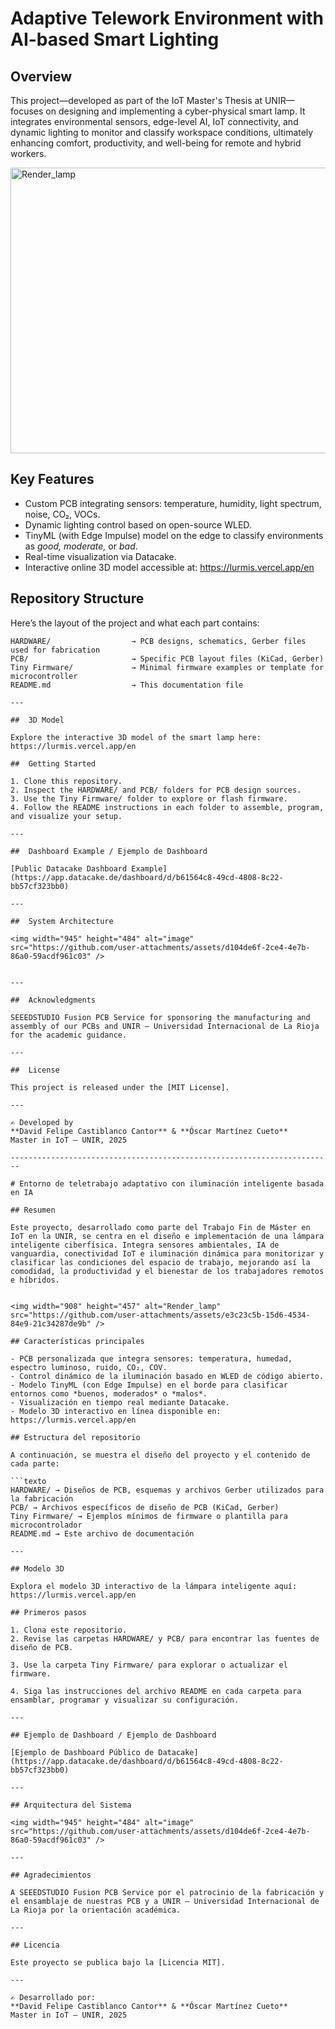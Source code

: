 # Adaptive Telework Environment with AI-based Smart Lighting

## Overview

This project—developed as part of the IoT Master's Thesis at UNIR—focuses on designing and implementing a cyber-physical smart lamp. It integrates environmental sensors, edge-level AI, IoT connectivity, and dynamic lighting to monitor and classify workspace conditions, ultimately enhancing comfort, productivity, and well-being for remote and hybrid workers.

<img width="908" height="457" alt="Render_lamp" src="https://github.com/user-attachments/assets/e3c23c5b-15d6-4534-84e9-21c34287de9b" />


## Key Features

- Custom PCB integrating sensors: temperature, humidity, light spectrum, noise, CO₂, VOCs.
- Dynamic lighting control based on open-source WLED.
- TinyML (with Edge Impulse) model on the edge to classify environments as *good, moderate,* or *bad*.
- Real-time visualization via Datacake.
- Interactive online 3D model accessible at: https://lurmis.vercel.app/en

## Repository Structure

Here’s the layout of the project and what each part contains:

```text
HARDWARE/                  → PCB designs, schematics, Gerber files used for fabrication
PCB/                       → Specific PCB layout files (KiCad, Gerber)
Tiny Firmware/             → Minimal firmware examples or template for microcontroller
README.md                  → This documentation file

---

##  3D Model

Explore the interactive 3D model of the smart lamp here:
https://lurmis.vercel.app/en

##  Getting Started

1. Clone this repository.
2. Inspect the HARDWARE/ and PCB/ folders for PCB design sources.
3. Use the Tiny Firmware/ folder to explore or flash firmware.
4. Follow the README instructions in each folder to assemble, program, and visualize your setup.

---

##  Dashboard Example / Ejemplo de Dashboard

[Public Datacake Dashboard Example](https://app.datacake.de/dashboard/d/b61564c8-49cd-4808-8c22-bb57cf323bb0)

---

##  System Architecture

<img width="945" height="484" alt="image" src="https://github.com/user-attachments/assets/d104de6f-2ce4-4e7b-86a0-59acdf961c03" />


---

##  Acknowledgments

SEEEDSTUDIO Fusion PCB Service for sponsoring the manufacturing and assembly of our PCBs and UNIR – Universidad Internacional de La Rioja for the academic guidance.

---

##  License

This project is released under the [MIT License].

---

✍️ Developed by
**David Felipe Castiblanco Cantor** & **Óscar Martínez Cueto**  
Master in IoT – UNIR, 2025

------------------------------------------------------------------------

# Entorno de teletrabajo adaptativo con iluminación inteligente basada en IA

## Resumen

Este proyecto, desarrollado como parte del Trabajo Fin de Máster en IoT en la UNIR, se centra en el diseño e implementación de una lámpara inteligente ciberfísica. Integra sensores ambientales, IA de vanguardia, conectividad IoT e iluminación dinámica para monitorizar y clasificar las condiciones del espacio de trabajo, mejorando así la comodidad, la productividad y el bienestar de los trabajadores remotos e híbridos.


<img width="908" height="457" alt="Render_lamp" src="https://github.com/user-attachments/assets/e3c23c5b-15d6-4534-84e9-21c34287de9b" />

## Características principales

- PCB personalizada que integra sensores: temperatura, humedad, espectro luminoso, ruido, CO₂, COV.
- Control dinámico de la iluminación basado en WLED de código abierto. - Modelo TinyML (con Edge Impulse) en el borde para clasificar entornos como *buenos, moderados* o *malos*.
- Visualización en tiempo real mediante Datacake.
- Modelo 3D interactivo en línea disponible en: https://lurmis.vercel.app/en

## Estructura del repositorio

A continuación, se muestra el diseño del proyecto y el contenido de cada parte:

```texto
HARDWARE/ → Diseños de PCB, esquemas y archivos Gerber utilizados para la fabricación
PCB/ → Archivos específicos de diseño de PCB (KiCad, Gerber)
Tiny Firmware/ → Ejemplos mínimos de firmware o plantilla para microcontrolador
README.md → Este archivo de documentación

---

## Modelo 3D

Explora el modelo 3D interactivo de la lámpara inteligente aquí:
https://lurmis.vercel.app/en

## Primeros pasos

1. Clona este repositorio.
2. Revise las carpetas HARDWARE/ y PCB/ para encontrar las fuentes de diseño de PCB.

3. Use la carpeta Tiny Firmware/ para explorar o actualizar el firmware.

4. Siga las instrucciones del archivo README en cada carpeta para ensamblar, programar y visualizar su configuración.

---

## Ejemplo de Dashboard / Ejemplo de Dashboard

[Ejemplo de Dashboard Público de Datacake](https://app.datacake.de/dashboard/d/b61564c8-49cd-4808-8c22-bb57cf323bb0)

---

## Arquitectura del Sistema

<img width="945" height="484" alt="image" src="https://github.com/user-attachments/assets/d104de6f-2ce4-4e7b-86a0-59acdf961c03" />

---

## Agradecimientos

A SEEEDSTUDIO Fusion PCB Service por el patrocinio de la fabricación y el ensamblaje de nuestras PCB y a UNIR – Universidad Internacional de La Rioja por la orientación académica.

---

## Licencia

Este proyecto se publica bajo la [Licencia MIT].

---

✍️ Desarrollado por:  
**David Felipe Castiblanco Cantor** & **Óscar Martínez Cueto**  
Master in IoT – UNIR, 2025
